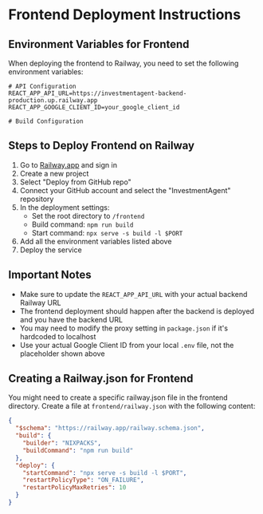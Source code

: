 # Frontend Deployment Instructions

## Environment Variables for Frontend

When deploying the frontend to Railway, you need to set the following environment variables:

```
# API Configuration
REACT_APP_API_URL=https://investmentagent-backend-production.up.railway.app
REACT_APP_GOOGLE_CLIENT_ID=your_google_client_id

# Build Configuration
```

## Steps to Deploy Frontend on Railway

1. Go to [Railway.app](https://railway.app/) and sign in
2. Create a new project
3. Select "Deploy from GitHub repo"
4. Connect your GitHub account and select the "InvestmentAgent" repository
5. In the deployment settings:
   - Set the root directory to `/frontend`
   - Build command: `npm run build`
   - Start command: `npx serve -s build -l $PORT`
6. Add all the environment variables listed above
7. Deploy the service

## Important Notes

- Make sure to update the `REACT_APP_API_URL` with your actual backend Railway URL
- The frontend deployment should happen after the backend is deployed and you have the backend URL
- You may need to modify the proxy setting in `package.json` if it's hardcoded to localhost
- Use your actual Google Client ID from your local `.env` file, not the placeholder shown above

## Creating a Railway.json for Frontend

You might need to create a specific railway.json file in the frontend directory. Create a file at `frontend/railway.json` with the following content:

```json
{
  "$schema": "https://railway.app/railway.schema.json",
  "build": {
    "builder": "NIXPACKS",
    "buildCommand": "npm run build"
  },
  "deploy": {
    "startCommand": "npx serve -s build -l $PORT",
    "restartPolicyType": "ON_FAILURE",
    "restartPolicyMaxRetries": 10
  }
}
``` 